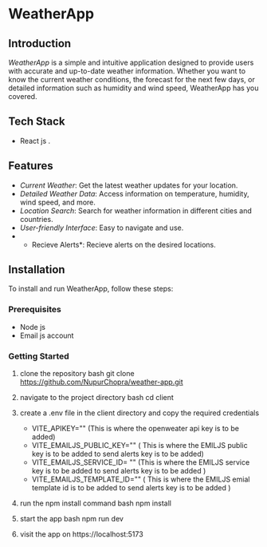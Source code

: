 # WeatherApp

## Introduction

*WeatherApp* is a simple and intuitive application designed to provide users with accurate and up-to-date weather information. Whether you want to know the current weather conditions, the forecast for the next few days, or detailed information such as humidity and wind speed, WeatherApp has you covered.

## Tech Stack 
- React js .

## Features

- *Current Weather*: Get the latest weather updates for your location.
- *Detailed Weather Data*: Access information on temperature, humidity, wind speed, and more.
- *Location Search*: Search for weather information in different cities and countries.
- *User-friendly Interface*: Easy to navigate and use.
- * Recieve Alerts*: Recieve alerts on the desired locations.

## Installation

To install and run WeatherApp, follow these steps:

### Prerequisites

- Node js 
- Email js account
### Getting Started
1. clone the repository 
    bash 
    git clone https://github.com/NupurChopra/weather-app.git

2. navigate to the project directory 
    bash 
    cd client

3. create a .env file in the client directory  and copy the required credentials
    -  VITE_APIKEY=""  (This is where the openweater api key is to be added) 
    - VITE_EMAILJS_PUBLIC_KEY="" ( This is where the EMILJS public key is to be added to send alerts key is to be added)
    - VITE_EMAILJS_SERVICE_ID= "" (This is where the EMILJS service key  is to be added to send alerts key is to be added )
    - VITE_EMAILJS_TEMPLATE_ID=""   ( This is where the EMILJS emial template  id   is to be added to send alerts key is to be added )


4. run the npm install command
    bash 
    npm install 

5. start the app 
    bash 
    npm run dev
6. visit the app on https://localhost:5173